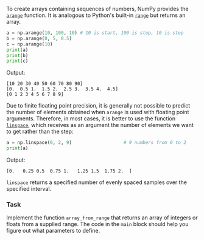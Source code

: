 

To create arrays containing sequences of numbers, NumPy provides the [`arange`](https://numpy.org/doc/stable/reference/generated/numpy.arange.html?highlight=arange#numpy.arange) 
function. It is analogous to Python's built-in [`range`](https://docs.python.org/3/library/functions.html#func-range) but returns an array.

```python
a = np.arange(10, 100, 10) # 10 is start, 100 is stop, 10 is step
b = np.arange(0, 5, 0.5)
c = np.arange(10)
print(a)
print(b)
print(c)
```
Output:
```text
[10 20 30 40 50 60 70 80 90]
[0.  0.5 1.  1.5 2.  2.5 3.  3.5 4.  4.5]
[0 1 2 3 4 5 6 7 8 9]
```

Due to finite floating point precision, it is generally not possible to predict
the number of elements obtained when `arange` is used with floating point arguments.
Therefore, in most cases, it is better to use the function [`linspace`](https://numpy.org/doc/stable/reference/generated/numpy.linspace.html?highlight=linspace#numpy.linspace), which receives
as an argument the number of elements we want to get rather than the step:

```python
a = np.linspace(0, 2, 9)                   # 9 numbers from 0 to 2
print(a)
```
Output:
```text
[0.   0.25 0.5  0.75 1.   1.25 1.5  1.75 2.  ]
```
`linspace` returns a specified number of evenly spaced samples over the specified interval.

### Task
Implement the function `array_from_range` that returns an array of integers or floats
from a supplied range. The code in the `main` block should help you figure out what parameters 
to define.
